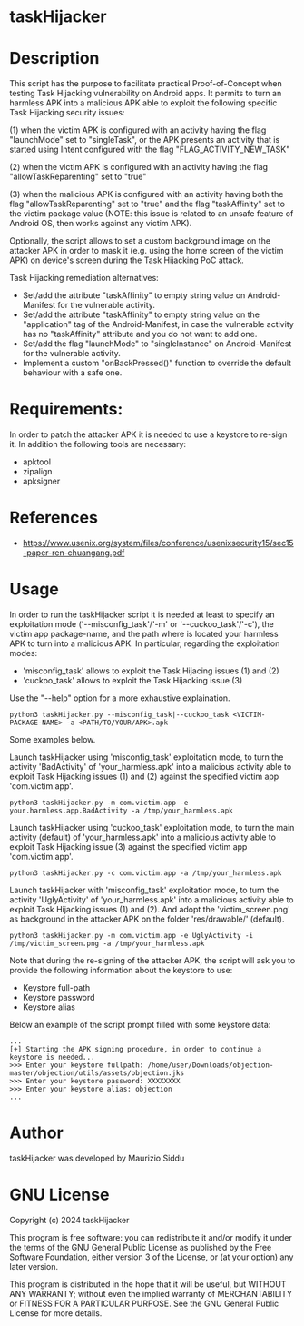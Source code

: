 taskHijacker
======================

# Description
This script has the purpose to facilitate practical Proof-of-Concept when testing Task Hijacking vulnerability on Android apps. 
It permits to turn an harmless APK into a malicious APK able to exploit the following specific Task Hijacking security issues:

(1) when the victim APK is configured with an activity having the flag "launchMode" set 
    to "singleTask", or the APK presents an activity that is started using Intent configured
    with the flag "FLAG_ACTIVITY_NEW_TASK"                                            

(2) when the victim APK is configured with an activity having the flag "allowTaskReparenting" 
    set to "true"                                                             

(3) when the malicious APK is configured with an activity having both the flag "allowTaskReparenting" 
    set to "true" and the flag "taskAffinity" set to the victim package value (NOTE: this issue 
    is related to an unsafe feature of Android OS, then works against any victim APK).  


Optionally, the script allows to set a custom background image on the attacker APK in 
order to mask it (e.g. using the home screen of the victim APK) on device's screen during the 
Task Hijacking PoC attack.

Task Hijacking remediation alternatives:
* Set/add the attribute "taskAffinity" to empty string value on Android-Manifest for the vulnerable activity.
* Set/add the attribute "taskAffinity" to empty string value on the "application" tag of the Android-Manifest, in case the vulnerable activity has no "taskAffinity" attribute and you do not want to add one.
* Set/add the flag "launchMode" to "singleInstance" on Android-Manifest for the vulnerable activity.
* Implement a custom "onBackPressed()" function to override the default behaviour with a safe one.


# Requirements:
In order to patch the attacker APK it is needed to use a keystore to re-sign it.
In addition the following tools are necessary:
* apktool
* zipalign
* apksigner


# References
* https://www.usenix.org/system/files/conference/usenixsecurity15/sec15-paper-ren-chuangang.pdf



# Usage
In order to run the taskHijacker script it is needed at least to specify an exploitation mode ('--misconfig_task'/'-m' or '--cuckoo_task'/'-c'), 
the victim app package-name, and the path where is located your harmless APK to turn into a malicious APK.
In particular, regarding the exploitation modes:
* 'misconfig_task' allows to exploit the Task Hijacing issues (1) and (2) 
* 'cuckoo_task' allows to exploit the Task Hijacking issue (3)

Use the "--help" option for a more exhaustive explaination.

```
python3 taskHijacker.py --misconfig_task|--cuckoo_task <VICTIM-PACKAGE-NAME> -a <PATH/TO/YOUR/APK>.apk
```

Some examples below.

Launch taskHijacker using 'misconfig_task' exploitation mode, to turn the activity 'BadActivity' of 'your_harmless.apk' into a malicious activity 
able to exploit Task Hijacking issues (1) and (2) against the specified victim app 'com.victim.app'.  
```
python3 taskHijacker.py -m com.victim.app -e your.harmless.app.BadActivity -a /tmp/your_harmless.apk
```

Launch taskHijacker using 'cuckoo_task' exploitation mode, to turn the main activity (default) of 'your_harmless.apk' into a malicious activity 
able to exploit Task Hijacking issue (3) against the specified victim app 'com.victim.app'. 
```
python3 taskHijacker.py -c com.victim.app -a /tmp/your_harmless.apk
```

Launch taskHijacker with 'misconfig_task' exploitation mode, to turn the activity 'UglyActivity' of 'your_harmless.apk' into a malicious activity 
able to exploit Task Hijacking issues (1) and (2). And adopt the 'victim_screen.png' as background in the attacker APK on the folder 'res/drawable/' (default).
```
python3 taskHijacker.py -m com.victim.app -e UglyActivity -i /tmp/victim_screen.png -a /tmp/your_harmless.apk
```

Note that during the re-signing of the attacker APK, the script will ask you to provide the following information about the keystore to use:
* Keystore full-path
* Keystore password
* Keystore alias

Below an example of the script prompt filled with some keystore data:
```
...
[+] Starting the APK signing procedure, in order to continue a keystore is needed...
>>> Enter your keystore fullpath: /home/user/Downloads/objection-master/objection/utils/assets/objection.jks
>>> Enter your keystore password: XXXXXXXX
>>> Enter your keystore alias: objection
...
```



# Author
taskHijacker was developed by Maurizio Siddu


# GNU License
Copyright (c) 2024 taskHijacker

This program is free software: you can redistribute it and/or modify
it under the terms of the GNU General Public License as published by
the Free Software Foundation, either version 3 of the License, or
(at your option) any later version.

This program is distributed in the hope that it will be useful,
but WITHOUT ANY WARRANTY; without even the implied warranty of
MERCHANTABILITY or FITNESS FOR A PARTICULAR PURPOSE. See the
GNU General Public License for more details.
